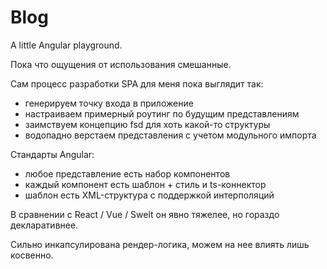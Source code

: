 # Blog

A little Angular playground.

Пока что ощущения от использования смешанные.

Сам процесс разработки SPA для меня пока выглядит так:
- генерируем точку входа в приложение
- настраиваем примерный роутинг по будущим представлениям
- заимствуем концепцию fsd для хоть какой-то структуры
- водопадно верстаем представления с учетом модульного импорта

Стандарты Angular:
- любое представление есть набор компонентов
- каждый компонент есть шаблон + стиль и ts-коннектор
- шаблон есть XML-структура с поддержкой интерполяций

В сравнении с React / Vue / Swelt он явно тяжелее, но гораздо декларативнее.

Сильно инкапсулирована рендер-логика, можем на нее влиять лишь косвенно.
